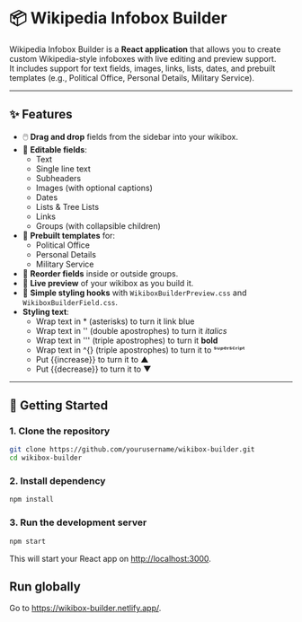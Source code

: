 # 📦 Wikipedia Infobox Builder

Wikipedia Infobox Builder is a **React application** that allows you to create custom Wikipedia-style infoboxes with live editing and preview support.  
It includes support for text fields, images, links, lists, dates, and prebuilt templates (e.g., Political Office, Personal Details, Military Service).

---

## ✨ Features

- 🖱️ **Drag and drop** fields from the sidebar into your wikibox.
- 📝 **Editable fields**:
  - Text
  - Single line text
  - Subheaders
  - Images (with optional captions)
  - Dates
  - Lists & Tree Lists
  - Links
  - Groups (with collapsible children)
- 📄 **Prebuilt templates** for:
  - Political Office
  - Personal Details
  - Military Service
- 🔄 **Reorder fields** inside or outside groups.
- 👀 **Live preview** of your wikibox as you build it.
- 🎨 **Simple styling hooks** with `WikiboxBuilderPreview.css` and `WikiboxBuilderField.css`.
- **Styling text**:
  - Wrap text in \* (asterisks) to turn it link blue
  - Wrap text in '' (double apostrophes) to turn it *italics*
  - Wrap text in ''' (triple apostrophes) to turn it **bold**
  - Wrap text in ^{} (triple apostrophes) to turn it to ˢᵘᵖᵉʳˢᶜʳⁱᵖᵗ
  - Put {{increase}} to turn it to ▲
  - Put {{decrease}} to turn it to ▼

---

## 🚀 Getting Started

### 1. Clone the repository

```bash
git clone https://github.com/yourusername/wikibox-builder.git
cd wikibox-builder
```

### 2. Install dependency

```bash
npm install
```

### 3. Run the development server

```bash
npm start
```

This will start your React app on <http://localhost:3000>.

## Run globally

Go to <https://wikibox-builder.netlify.app/>.
